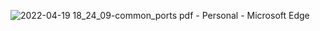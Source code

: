 ![2022-04-19 18_24_09-common_ports pdf - Personal - Microsoft​ Edge](https://user-images.githubusercontent.com/66635295/164117232-c133dd15-eaa3-48a5-a6a8-c09833a3405d.png)
